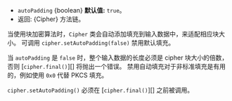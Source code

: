 <!-- YAML
added: v0.7.1
-->
* `autoPadding` {boolean} **默认值:** `true`。
* 返回: {Cipher} 方法链。

当使用块加密算法时，`Cipher` 类会自动添加填充到输入数据中，来适配相应块大小。
可调用 `cipher.setAutoPadding(false)` 禁用默认填充。

当 `autoPadding` 是 `false` 时，整个输入数据的长度必须是 cipher 块大小的倍数，否则 [`cipher.final()`][] 将抛出一个错误。
禁用自动填充对于非标准填充是有用的，例如使用 `0x0` 代替 PKCS 填充。

`cipher.setAutoPadding()` 必须在 [`cipher.final()`][] 之前被调用。

